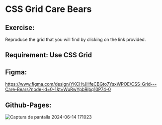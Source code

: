 # CSS Grid Care Bears

## Exercise:
Reproduce the grid that you will find by clicking on the link provided.

## Requirement: Use CSS Grid

## Figma:
https://www.figma.com/design/YKCHtJHfeCBGto7YsxWPOE/CSS-Grid---Care-Bears?node-id=0-1&t=WuRwYpbRjbq10P74-0

## Github-Pages:


![Captura de pantalla 2024-06-14 171023](https://github.com/ConchyP/CSS-Grid-Care-Bears/assets/169025186/520f2ad2-23fc-4c0f-8c94-ae4ec5180ebd)
